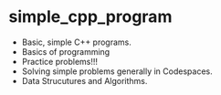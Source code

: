 # simple_cpp_program
<ul><li>Basic, simple C++ programs.</li>
<li>Basics of programming</li>
<li>Practice problems!!!</li>
<li>Solving simple problems generally in Codespaces.</li>
<li>Data Strucutures and Algorithms.</li></ul>
